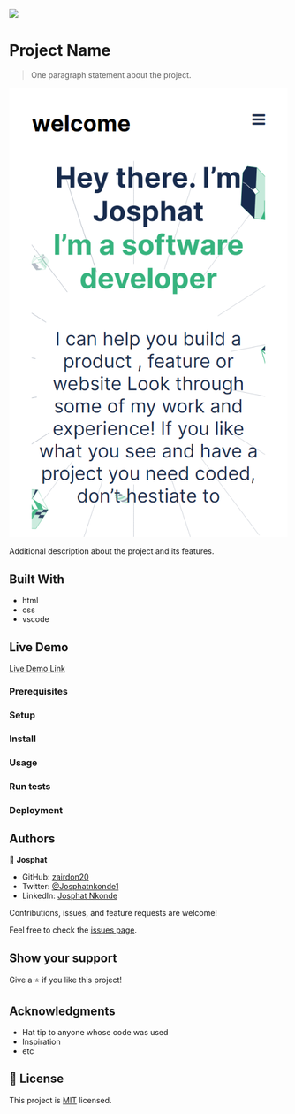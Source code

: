 ![](https://img.shields.io/badge/Microverse-blueviolet)

# Project Name

> One paragraph statement about the project.

![screenshot](img\127.0.0.1_5500_index.html.png)

Additional description about the project and its features.

## Built With

- html
- css
- vscode

## Live Demo

[Live Demo Link](https://livedemo.com)




### Prerequisites

### Setup

### Install

### Usage

### Run tests

### Deployment



## Authors

👤 **Josphat**

- GitHub: [zairdon20](https://github.com/githubhandle)
- Twitter: [@Josphatnkonde1](https://twitter.com/twitterhandle)
- LinkedIn: [Josphat Nkonde](https://linkedin.com/in/linkedinhandle)



Contributions, issues, and feature requests are welcome!

Feel free to check the [issues page](../../issues/).

## Show your support

Give a ⭐️ if you like this project!

## Acknowledgments

- Hat tip to anyone whose code was used
- Inspiration
- etc

## 📝 License

This project is [MIT](./MIT.md) licensed.
